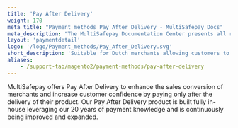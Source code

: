 ```yaml
---
title: 'Pay After Delivery'
weight: 170
meta_title: "Payment methods Pay After Delivery - MultiSafepay Docs"
meta_description: "The MultiSafepay Documentation Center presents all relevant information about our Plugins and API. You can also find support pages for payment methods, tools and general questions as well as the contact details of our Support and Integration Teams."
layout: 'paymentdetail'
logo: '/logo/Payment_methods/Pay_After_Delivery.svg' 
short_description: 'Suitable for Dutch merchants allowing customers to pay after they have received their order.'
aliases:
    - /support-tab/magento2/payment-methods/pay-after-delivery
---
```


MultiSafepay offers Pay After Delivery to enhance the sales conversion of merchants and increase customer confidence by paying only after the delivery of their product. Our Pay After Delivery product is built fully in-house leveraging our 20 years of payment knowledge and is continuously being improved and expanded.
